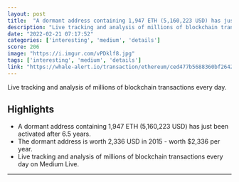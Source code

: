 ```yaml
---
layout: post
title:  "A dormant address containing 1,947 ETH (5,160,223 USD) has just been activated after 6.5 years (worth 2,336 USD in 2015)!"
description: "Live tracking and analysis of millions of blockchain transactions every day."
date: "2022-02-21 07:17:52"
categories: ['interesting', 'medium', 'details']
score: 206
image: "https://i.imgur.com/vPDklf8.jpg"
tags: ['interesting', 'medium', 'details']
link: "https://whale-alert.io/transaction/ethereum/ced477b5688360bf264218a25b568b40b0d46a1dbe8b390558b084c7b872721d"
---
```


Live tracking and analysis of millions of blockchain transactions every day.

## Highlights

- A dormant address containing 1,947 ETH (5,160,223 USD) has just been activated after 6.5 years.
- The dormant address is worth 2,336 USD in 2015 - worth $2,336 per year.
- Live tracking and analysis of millions of blockchain transactions every day on Medium Live.

---
